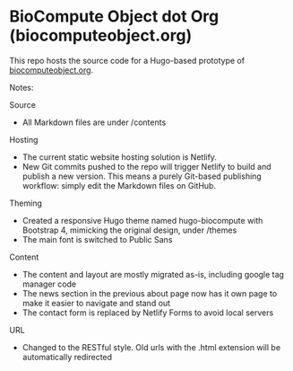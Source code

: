 # BioCompute Object dot Org (biocomputeobject.org) 

This repo hosts the source code for a Hugo-based prototype of [biocomputeobject.org](https://www.biocomputeobject.org/).

Notes:

Source
- All Markdown files are under /contents

Hosting
- The current static website hosting solution is Netlify.
- New Git commits pushed to the repo will trigger Netlify to build and publish a new version. This means a purely Git-based publishing workflow: simply edit the Markdown files on GitHub.

Theming
- Created a responsive Hugo theme named hugo-biocompute with Bootstrap 4, mimicking the original design, under /themes
- The main font is switched to Public Sans

Content
- The content and layout are mostly migrated as-is, including google tag manager code
- The news section in the previous about page now has it own page to make it easier to navigate and stand out
- The contact form is replaced by Netlify Forms to avoid local servers

URL
- Changed to the RESTful style. Old urls with the .html extension will be automatically redirected
